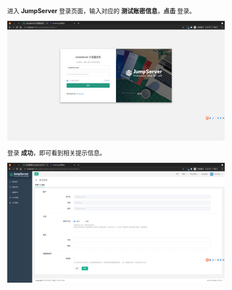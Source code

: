 <IntegrationDetailCard :title="`使用 ${$localeConfig.brandName} 登录 JumpServer`">

进入 **JumpServer** 登录页面，输入对应的 **测试账密信息**，**点击** 登录。

<img src="../../images/integration/ldap-jumpserver/3-1.png" class="md-img-padding" />

登录 **成功**，即可看到相关提示信息。

<img src="../../images/integration/ldap-jumpserver/3-2.png" class="md-img-padding" />

</IntegrationDetailCard>
